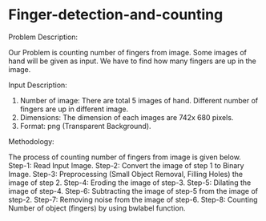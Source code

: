 # Finger-detection-and-counting

Problem Description:

Our Problem is counting number of fingers from image. Some images of hand will be given as input. We have to find how many fingers are up in the image.  

Input Description:

1.	Number of image: There are total 5 images of hand. Different number of fingers are up in different image. 
2.	Dimensions: The dimension of each images are 742x 680 pixels. 
3.	Format: png (Transparent Background).

Methodology:

The process of counting number of fingers from image is given below.
Step-1: Read Input Image.
Step-2: Convert the image of step 1 to Binary Image.
Step-3: Preprocessing (Small Object Removal, Filling Holes) the image of step 2.
Step-4: Eroding the image of step-3.
Step-5: Dilating the image of step-4.
Step-6: Subtracting the image of step-5 from the image of step-2.
Step-7: Removing noise from the image of step-6.
Step-8: Counting Number of object (fingers) by using bwlabel function.

